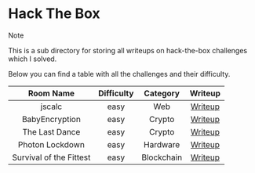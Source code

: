 # Hack The Box

> [!NOTE]
> This is a sub directory for storing all writeups on hack-the-box challenges which I solved.
>
> Below you can find a table with all the challenges and their difficulty.
>
> | Room Name | Difficulty | Category | Writeup |
> | :-------: | :--------: | :------: | :-----: |
> | jscalc | easy | Web | [Writeup](https://github.com/Aryt3/writeups/tree/main/hackthebox/2023/jscalc) |
> | BabyEncryption | easy | Crypto | [Writeup](https://github.com/Aryt3/writeups/tree/main/hackthebox/2023/BabyEncryption) |
> | The Last Dance | easy | Crypto | [Writeup](https://github.com/Aryt3/writeups/tree/main/hackthebox/2023/The_Last_Dance) |
> | Photon Lockdown | easy | Hardware | [Writeup](https://github.com/Aryt3/writeups/tree/main/hackthebox/2024/survival_of_the_fittest) |
> | Survival of the Fittest | easy | Blockchain | [Writeup](https://github.com/Aryt3/writeups/tree/main/hackthebox/2024/photon_lockdown) |